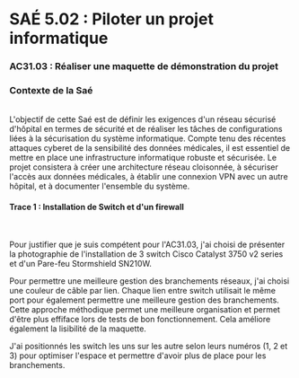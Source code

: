 # SAÉ 5.02 : Piloter un projet informatique
###  AC31.03 : Réaliser une maquette de démonstration du projet
### Contexte de la Saé
<br/>
L'objectif de cette Saé est de définir les exigences d'un réseau sécurisé d'hôpital en termes de sécurité et de réaliser les tâches de configurations liées à la sécurisation du système informatique. 
Compte tenu des récentes attaques cyberet de la sensibilité des données médicales, il est essentiel de mettre en place une infrastructure informatique robuste et sécurisée. Le projet consistera à créer une architecture
réseau cloisonnée, à sécuriser l'accès aux données médicales, à établir une connexion VPN avec un autre hôpital, et à documenter l'ensemble du système.

#### Trace 1 : Installation de Switch et d'un firewall
<br/>

Pour justifier que je suis compétent pour l'AC31.03, j'ai choisi de présenter la photographie de l'installation de 3 switch Cisco Catalyst 3750 v2 series et d'un Pare-feu Stormshield SN210W.

Pour permettre une meilleure gestion des branchements réseaux, j'ai choisi une couleur de câble par lien. Chaque lien entre switch utilisait le même port pour également permettre une meilleure gestion des branchements.
Cette approche méthodique permet une meilleure organisation et permet d'être plus effiface lors de tests de bon fonctionnement. Cela améliore également la lisibilité de la maquette.

J'ai positionnés les switch les uns sur les autre selon leurs numéros (1, 2 et 3) pour optimiser l'espace et permettre d'avoir plus de place pour les branchements.
<br/>

